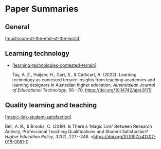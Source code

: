 # Paper Summaries

## General

[[mushroom-at-the-end-of-the-world]]

## Learning technology

- [[learning-technologies-contested-terrain]]

	Tay, A. Z., Huijser, H., Dart, S., & Cathcart, A. (2022). Learning technology as contested terrain: Insights from teaching academics and learning designers in Australian higher education. *Australasian Journal of Educational Technology*, 56--70. <https://doi.org/10.14742/ajet.8179>


## Quality learning and teaching

[[magic-link-student-satisfaction]]

Bell, A. R., & Brooks, C. (2019). Is There a 'Magic Link' Between Research Activity, Professional Teaching Qualifications and Student Satisfaction? *Higher Education Policy*, *32*(2), 227--248\. <https://doi.org/10.1057/s41307-018-0081-0

[//begin]: # "Autogenerated link references for markdown compatibility"
[mushroom-at-the-end-of-the-world]: <Paper Summaries/mushroom-at-the-end-of-the-world> "The Mushroom at the End of the World"
[learning-technologies-contested-terrain]: <Paper Summaries/learning-technologies-contested-terrain> "Learning technology as contested terrain: Insights from teaching academics and learning designers in Australian higher education"
[magic-link-student-satisfaction]: <Paper Summaries/magic-link-student-satisfaction> "Is there a 'magic link' between research activity...and student satisfaction"
[//end]: # "Autogenerated link references"